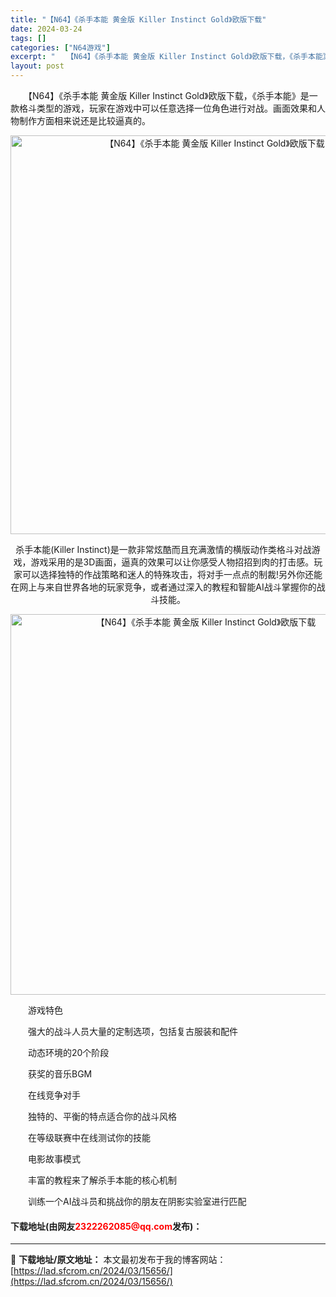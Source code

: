 ```yaml
---
title: "【N64】《杀手本能 黄金版 Killer Instinct Gold》欧版下载"
date: 2024-03-24
tags: []
categories: ["N64游戏"]
excerpt: "　　【N64】《杀手本能 黄金版 Killer Instinct Gold》欧版下载，《杀手本能》是一款格斗类型的游戏，玩家在游戏中可以任意选择一位角色进行对战。画面效果和人物制作方面相来说还是比较逼真的。 杀手本能(Killer Instinct)是一款非常炫酷而且充满激情的横版动作类格斗对战游戏&hellip;"
layout: post
---
```


 <p>　　【N64】《杀手本能 黄金版 Killer Instinct Gold》欧版下载，《杀手本能》是一款格斗类型的游戏，玩家在游戏中可以任意选择一位角色进行对战。画面效果和人物制作方面相来说还是比较逼真的。</p> <p align="center"><img align="" border="0" src="https://lad.sfcrom.cn/wp-content/uploads/2024/03/20240324_66003d7c6c6ef.png" width="638" alt="【N64】《杀手本能 黄金版 Killer Instinct Gold》欧版下载" /></p> <p align="center">杀手本能(Killer Instinct)是一款非常炫酷而且充满激情的横版动作类格斗对战游戏，游戏采用的是3D画面，逼真的效果可以让你感受人物招招到肉的打击感。玩家可以选择独特的作战策略和迷人的特殊攻击，将对手一点点的制裁!另外你还能在网上与来自世界各地的玩家竞争，或者通过深入的教程和智能AI战斗掌握你的战斗技能。</p> <p align="center"><img align="" border="0" src="https://lad.sfcrom.cn/wp-content/uploads/2024/03/20240324_66003d7dbc898.png" width="609" alt="【N64】《杀手本能 黄金版 Killer Instinct Gold》欧版下载" /></p> <p>　　游戏特色</p> <p>　　强大的战斗人员大量的定制选项，包括复古服装和配件</p> <p>　　动态环境的20个阶段</p> <p>　　获奖的音乐BGM</p> <p>　　在线竞争对手</p> <p>　　独特的、平衡的特点适合你的战斗风格</p> <p>　　在等级联赛中在线测试你的技能</p> <p>　　电影故事模式</p> <p>　　丰富的教程来了解杀手本能的核心机制</p> <p>　　训练一个AI战斗员和挑战你的朋友在阴影实验室进行匹配</p> <p><h4>下载地址(由网友<font color="red">2322262085@qq.com</font>发布)：</h4></p> 

---
📖 **下载地址/原文地址：** 本文最初发布于我的博客网站：[https://lad.sfcrom.cn/2024/03/15656/](https://lad.sfcrom.cn/2024/03/15656/)
